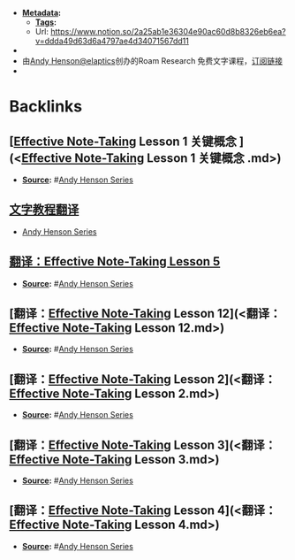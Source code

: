 - **[Metadata](<Metadata.md>):**
    - **[Tags](<Tags.md>):**
    - Url: https://www.notion.so/2a25ab1e36304e90ac60d8b8326eb6ea?v=ddda49d63d6a4797ae4d34071567dd11
- 
- 由[Andy Henson@elaptics](https://twitter.com/elaptics)创办的Roam Research 免费文字课程，[订阅链接](https://roam.elaptics.co.uk/learn)
- 

# Backlinks
## [[Effective Note-Taking](<[Effective Note-Taking.md>) Lesson 1 关键概念 ](<[Effective Note-Taking](<Effective Note-Taking.md>) Lesson 1 关键概念 .md>)
- **[Source](<Source.md>):** #[Andy Henson Series](<Andy Henson Series.md>)

## [文字教程翻译](<文字教程翻译.md>)
- [Andy Henson Series](<Andy Henson Series.md>)

## [翻译：Effective Note-Taking Lesson 5](<翻译：Effective Note-Taking Lesson 5.md>)
- **[Source](<Source.md>):** #[Andy Henson Series](<Andy Henson Series.md>)

## [翻译：[Effective Note-Taking](<Effective Note-Taking.md>) Lesson 12](<翻译：[Effective Note-Taking](<Effective Note-Taking.md>) Lesson 12.md>)
- **[Source](<Source.md>):** #[Andy Henson Series](<Andy Henson Series.md>)

## [翻译：[Effective Note-Taking](<Effective Note-Taking.md>) Lesson 2](<翻译：[Effective Note-Taking](<Effective Note-Taking.md>) Lesson 2.md>)
- **[Source](<Source.md>):** #[Andy Henson Series](<Andy Henson Series.md>)

## [翻译：[Effective Note-Taking](<Effective Note-Taking.md>) Lesson 3](<翻译：[Effective Note-Taking](<Effective Note-Taking.md>) Lesson 3.md>)
- **[Source](<Source.md>):** #[Andy Henson Series](<Andy Henson Series.md>)

## [翻译：[Effective Note-Taking](<Effective Note-Taking.md>) Lesson 4](<翻译：[Effective Note-Taking](<Effective Note-Taking.md>) Lesson 4.md>)
- **[Source](<Source.md>):** #[Andy Henson Series](<Andy Henson Series.md>)


